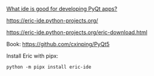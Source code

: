[What ide is good for developing PyQt apps?](https://stackoverflow.com/questions/472021/what-ide-is-good-for-developing-pyqt-apps)

https://eric-ide.python-projects.org/

https://eric-ide.python-projects.org/eric-download.html

Book: https://github.com/cxinping/PyQt5

Install Eric with pipx:

```
python -m pipx install eric-ide
```
